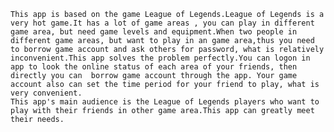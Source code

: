    This app is based on the game League of Legends.League of Legends is a very hot game.It has a lot of game areas , you can play in different game area, but need game levels and equipment.When two people in different game areas, but want to play in an game area,thus you need to borrow game account and ask others for password, what is relatively inconvenient.This app solves the problem perfectly.You can logon in app to look the online status of each area of your friends, then directly you can  borrow game account through the app. Your game account also can set the time period for your friend to play, what is very convenient.
    This app's main audience is the League of Legends players who want to play with their friends in other game area.This app can greatly meet their needs.  
